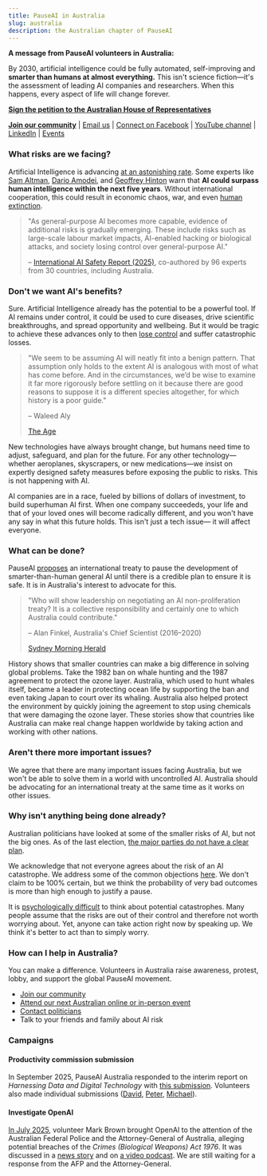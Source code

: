 ```yaml
---
title: PauseAI in Australia
slug: australia
description: the Australian chapter of PauseAI
---
```


**A message from PauseAI volunteers in Australia:**

By 2030, artificial intelligence could be fully automated, self-improving and **smarter than humans at almost everything.** This isn't science fiction—it's the assessment of leading AI companies and researchers. When this happens, every aspect of life will change forever.

**[ Sign the petition to the Australian House of Representatives](https://www.aph.gov.au/e-petitions/petition/EN7777)**

**[Join our community](/join)** | [Email us](mailto:australia@pauseai.info) | [Connect on Facebook](https://www.facebook.com/groups/571590459293618) | [YouTube channel](https://www.youtube.com/channel/UCjjMieiOlSFf7jud0yhHQSg) | [LinkedIn](https://www.linkedin.com/company/pauseai-australia) | [Events](https://lu.ma/PauseAIAustralia)

### What risks are we facing?

Artificial Intelligence is advancing [at an astonishing rate](/urgency). Some experts like [Sam Altman](https://time.com/7205596/sam-altman-superintelligence-agi/), [Dario Amodei](https://arstechnica.com/ai/2025/01/anthropic-chief-says-ai-could-surpass-almost-all-humans-at-almost-everything-shortly-after-2027/), and [Geoffrey Hinton](https://en.wikipedia.org/wiki/Artificial_general_intelligence) warn that **AI could surpass human intelligence within the next five years**. Without international cooperation, this could result in economic chaos, war, and even [human extinction](/xrisk).

> "As general-purpose AI becomes more capable, evidence of additional risks is gradually emerging. These include risks such as large-scale labour market impacts, AI-enabled hacking or biological attacks, and society losing control over general-purpose AI."
>
> – [International AI Safety Report (2025)](https://assets.publishing.service.gov.uk/media/679a0c48a77d250007d313ee/International_AI_Safety_Report_2025_accessible_f.pdf), co-authored by 96 experts from 30 countries, including Australia.

### Don't we want AI's benefits?

Sure. Artificial Intelligence already has the potential to be a powerful tool. If AI remains under control, it could be used to cure diseases, drive scientific breakthroughs, and spread opportunity and wellbeing. But it would be tragic to achieve these advances only to then [lose control](/ai-takeover) and suffer catastrophic losses.

> "We seem to be assuming AI will neatly fit into a benign pattern. That
> assumption only holds to the extent AI is analogous with most of what has come before. And in the circumstances, we’d be wise to examine it far more rigorously before settling on it because there are good reasons to suppose it is a different species altogether, for which history is a poor guide."
>
> – Waleed Aly
>
> [The Age](https://www.theage.com.au/politics/federal/the-treasurer-is-telling-us-to-stay-calm-but-this-could-be-the-time-to-panic-20250807-p5ml5k.html)

New technologies have always brought change, but humans need time to adjust, safeguard, and plan for the future. For any other technology—whether aeroplanes, skyscrapers, or new medications—we insist on expertly designed safety measures before exposing the public to risks. This is not happening with AI.

AI companies are in a race, fueled by billions of dollars of investment, to build superhuman AI first. When one company succeededs, your life and that of your loved ones will become radically different, and you won't have any say in what this future holds. This isn't just a tech issue— it will affect everyone.

### What can be done?

PauseAI [proposes](/proposal) an international treaty to pause the development of smarter-than-human general AI until there is a credible plan to ensure it is safe. It is in Australia's interest to advocate for this.

> "Who will show leadership on negotiating an AI non-proliferation treaty? It is a collective responsibility and certainly one to which Australia could contribute."
>
> – Alan Finkel, Australia's Chief Scientist (2016–2020)
>
> [Sydney Morning Herald](https://www.smh.com.au/technology/the-ai-horse-has-bolted-it-s-time-for-the-nuclear-option-20230807-p5duel.html)

History shows that smaller countries can make a big difference in solving global problems. Take the 1982 ban on whale hunting and the 1987 agreement to protect the ozone layer. Australia, which used to hunt whales itself, became a leader in protecting ocean life by supporting the ban and even taking Japan to court over its whaling. Australia also helped protect the environment by quickly joining the agreement to stop using chemicals that were damaging the ozone layer. These stories show that countries like Australia can make real change happen worldwide by taking action and working with other nations.

### Aren't there more important issues?

We agree that there are many important issues facing Australia, but we won't be able to solve them in a world with uncontrolled AI. Australia should be advocating for an international treaty at the same time as it works on other issues.

### Why isn't anything being done already?

Australian politicians have looked at some of the smaller risks of AI, but not the big ones. As of the last election, [the major parties do not have a clear plan](https://www.australiansforaisafety.com.au/scorecard).

We acknowledge that not everyone agrees about the risk of an AI catastrophe. We address some of the common objections [here](/faq). We don't claim to be 100% certain, but we think the probability of very bad outcomes is more than high enough to justify a pause.

It is [psychologically difficult](/psychology-of-x-risk) to think about potential catastrophes. Many people assume that the risks are out of their control and therefore not worth worrying about. Yet, anyone can take action right now by speaking up. We think it's better to act than to simply worry.

### How can I help in Australia?

You can make a difference. Volunteers in Australia raise awareness, protest, lobby, and support the global PauseAI movement.

- [Join our community](/join)
- [Attend our next Australian online or in-person event](https://lu.ma/PauseAIAustralia)
- [Contact politicians](/writing-a-letter)
- Talk to your friends and family about AI risk

### Campaigns

#### Productivity commission submission

In September 2025, PauseAI Australia responded to the interim report on _Harnessing Data and Digital Technology_ with [this submission](https://drive.google.com/file/d/1Ea9I3jXCZAMdGAcN2D-UMRPyE2MzGB7k/view). Volunteers also made individual submissions ([David](https://docs.google.com/document/d/1DenTOorlnqQ02PJEEdRvsceFmfvvfTXxGubozjfx-yE/edit?usp=sharing), [Peter](https://docs.google.com/document/d/1aQcC5DYq3feyWyHAPFGcEvwgrX0vXSbgMNDBEYWA61E/edit?tab=t.0#heading=h.4hsb6c6hjc5f), [Michael](https://drive.google.com/file/d/1lWdtIiLatF1DOPvdjQSaonO9dEqFCFSV/view?usp=drive_link)).

#### Investigate OpenAI

[In July 2025](https://drive.google.com/file/d/1t9ntUlF2cZH4_f-1fsp0FFCf3RiGZ81g/view?usp=drive_link), volunteer Mark Brown brought OpenAI to the attention of the Australian Federal Police and the Attorney-General of Australia, alleging potential breaches of the _Crimes (Biological Weapons) Act 1976_. It was discussed in a [news story](https://ia.acs.org.au/article/2025/is-the-new-chatgpt-agent-really-a-weapons-risk-.html) and on [a video podcast](https://youtu.be/-YPhNdpA8Rk?si=dTBpGMfZaNWnldXa). We are still waiting for a response from the AFP and the Attorney-General.
